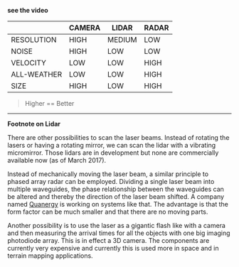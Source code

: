 **see the video**

|             | CAMERA | LIDAR  | RADAR |
| ----------- | ------ | ------ | ----- |
| RESOLUTION  | HIGH   | MEDIUM | LOW   |
| NOISE       | HIGH   | LOW    | LOW   |
| VELOCITY    | LOW    | LOW    | HIGH  |
| ALL-WEATHER | LOW    | LOW    | HIGH  |
| SIZE        | HIGH   | LOW    | HIGH  |

> Higher == Better

---
**Footnote on Lidar**

There are other possibilities to scan the laser beams. Instead of rotating the lasers or having a rotating mirror, we can scan the lidar with a vibrating micromirror. Those lidars are in development but none are commercially available now (as of March 2017).

Instead of mechanically moving the laser beam, a similar principle to phased array radar can be employed. Dividing a single laser beam into multiple waveguides, the phase relationship between the waveguides can be altered and thereby the direction of the laser beam shifted. A company named [Quanergy](http://quanergy.com/) is working on systems like that. The advantage is that the form factor can be much smaller and that there are no moving parts.

Another possibility is to use the laser as a gigantic flash like with a camera and then measuring the arrival times for all the objects with one big imaging photodiode array. This is in effect a 3D camera. The components are currently very expensive and currently this is used more in space and in terrain mapping applications. 

